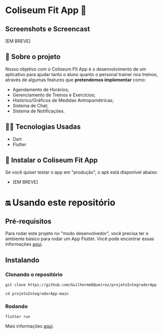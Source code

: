 # Coliseum Fit App 💪

## Screenshots e Screencast
[EM BREVE]

## 🧐 Sobre o projeto
Nosso objetivo com o Coliseum FIt App é o desenvolvimento de um aplicativo para ajudar tanto o aluno quanto o personal trainer nos treinos, através de algumas features que **pretendemos implementar** como:

- Agendamento de Horários;
- Gerenciamento de Treinos e Exercícios;
- Histórico/Gráficos de Medidas Antropométricas;
- Sistema de Chat;
- Sistema de Notificações.

## 👩‍💻 Tecnologias Usadas

- Dart
- Flutter

## 📲 Instalar o Coliseum Fit App
Se você quiser testar o app em "produção", o apk está disponível abaixo: 
- [EM BREVE]

# 🔛 Usando este repositório
## Pré-requisitos 
Para rodar este projeto no "modo desenvolvedor", você precisa ter o ambiente básico para rodar um App Flutter. Você pode encontrar essas informações [aqui](https://flutter.dev/docs/get-started/install).

## Instalando 
### Clonando o repositório
```
git clone https://github.com/GuilhermeDQueiroz/projetoIntegradorApp

cd projetoIntegradorApp-main
```

### Rodando 
```
flutter run
```
Mais informações [aqui](https://flutter.dev/docs/get-started/test-drive?tab=vscode).
